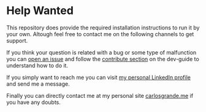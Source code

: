 # Help Wanted

This repository does provide the required installation instructions to run it by your own. Altough feel free to contact me on the following channels to get support.


If you think your question is related with a bug or some type of malfunction you can [open an issue](https://github.com/charlstown/py-template/issues) and follow the [contribute section](/dev-guide/contribute/) on the dev-guide to understand how to do it.

If you simply want to reach me you can visit [my personal LinkedIn profile](https://www.linkedin.com/in/carlosgn/) and send me a message.

Finally you can directly contact me at my personal site [carlosgrande.me](https://carlosgrande.me/contact-me-carlos-grande/) if you have any doubts.